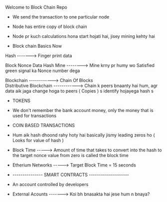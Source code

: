 Welcome to Block Chain Repo


* We send the transaction to one particular node 
* Node has entire copy of block chain
* Node pr kuch calculations hona start hojati hai, jisey mining kehty hai


* Block chain Basics Now 

Hash -------> Finger print data 

Block
Nonce
Data
Hash
Mine --------> Mine krny pr humy wo Satisfied green signal ka Nonce number dega

Blockchain ------------> Chain Of Blocks   
Distributive Blockchain ------------> Chain k peers bnaanty hai hum, agr data aik jaga change hoga to peers ( Copies ) s identify hojayega hash s 

* TOKENS
* We don't remember the bank account money, only the money that is used for transactions
* COIN BASED TRANSACTIONS


* Hum aik hash dhoond rahy hoty hai basically jismy leading zeros ho ( Looks for value of hash )

* Block Time -----> Amount of time that takes to convert into the hash to the target nonce value from zero is called the block time

* Etherium Networks -----> Target Block Time = 15 seconds

* --------------- SMART CONTRACTS --------------------

* An account controlled by developers

* External Acounts -------> Koi bh bnasakta hai jese hum n bnaya?